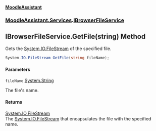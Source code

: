 #### [MoodleAssistant](index.md 'index')
### [MoodleAssistant.Services](MoodleAssistant.Services.md 'MoodleAssistant.Services').[IBrowserFileService](MoodleAssistant.Services.IBrowserFileService.md 'MoodleAssistant.Services.IBrowserFileService')

## IBrowserFileService.GetFile(string) Method

Gets the [System.IO.FileStream](https://docs.microsoft.com/en-us/dotnet/api/System.IO.FileStream 'System.IO.FileStream') of the specified file.

```csharp
System.IO.FileStream GetFile(string fileName);
```
#### Parameters

<a name='MoodleAssistant.Services.IBrowserFileService.GetFile(string).fileName'></a>

`fileName` [System.String](https://docs.microsoft.com/en-us/dotnet/api/System.String 'System.String')

The file's name.

#### Returns
[System.IO.FileStream](https://docs.microsoft.com/en-us/dotnet/api/System.IO.FileStream 'System.IO.FileStream')  
The [System.IO.FileStream](https://docs.microsoft.com/en-us/dotnet/api/System.IO.FileStream 'System.IO.FileStream') that encapsulates the file with the specified name.